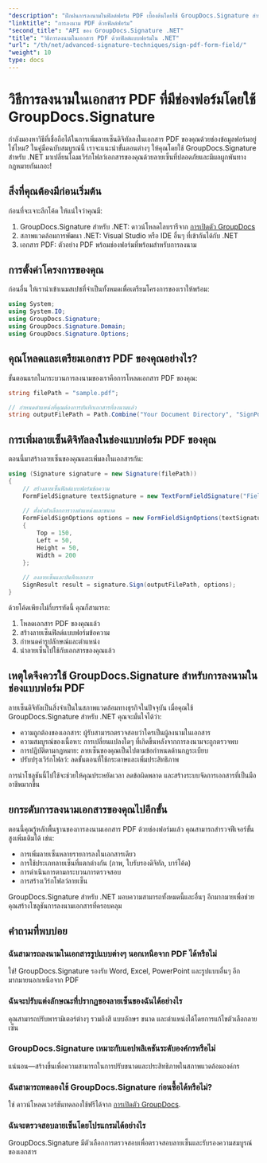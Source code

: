 ```yaml
---
"description": "ฝึกฝนการลงนามในฟิลด์ฟอร์ม PDF เบื้องต้นโดยใช้ GroupDocs.Signature สำหรับ .NET สร้างลายเซ็นดิจิทัลที่ปลอดภัยและมีผลผูกพันทางกฎหมายด้วยบทช่วยสอนทีละขั้นตอนนี้"
"linktitle": "การลงนาม PDF ด้วยฟิลด์ฟอร์ม"
"second_title": "API ของ GroupDocs.Signature .NET"
"title": "วิธีการลงนามในเอกสาร PDF ด้วยฟิลด์แบบฟอร์มใน .NET"
"url": "/th/net/advanced-signature-techniques/sign-pdf-form-field/"
"weight": 10
type: docs
---
```

# วิธีการลงนามในเอกสาร PDF ที่มีช่องฟอร์มโดยใช้ GroupDocs.Signature

กำลังมองหาวิธีที่เชื่อถือได้ในการเพิ่มลายเซ็นดิจิทัลลงในเอกสาร PDF ของคุณด้วยช่องข้อมูลฟอร์มอยู่ใช่ไหม? ในคู่มือฉบับสมบูรณ์นี้ เราจะแนะนำขั้นตอนต่างๆ ให้คุณโดยใช้ GroupDocs.Signature สำหรับ .NET มาเปลี่ยนโฉมเวิร์กโฟลว์เอกสารของคุณด้วยลายเซ็นที่ปลอดภัยและมีผลผูกพันทางกฎหมายกันเถอะ!

## สิ่งที่คุณต้องมีก่อนเริ่มต้น

ก่อนที่จะเจาะลึกโค้ด ให้แน่ใจว่าคุณมี:

1. GroupDocs.Signature สำหรับ .NET: ดาวน์โหลดไลบรารีจาก [การเปิดตัว GroupDocs](https://releases.groupdocs.com/signature/net/)
2. สภาพแวดล้อมการพัฒนา .NET: Visual Studio หรือ IDE อื่นๆ ที่เข้ากันได้กับ .NET
3. เอกสาร PDF: ตัวอย่าง PDF พร้อมช่องฟอร์มที่พร้อมสำหรับการลงนาม

## การตั้งค่าโครงการของคุณ

ก่อนอื่น ให้เรานำเข้าเนมสเปซที่จำเป็นทั้งหมดเพื่อเตรียมโครงการของเราให้พร้อม:

```csharp
using System;
using System.IO;
using GroupDocs.Signature;
using GroupDocs.Signature.Domain;
using GroupDocs.Signature.Options;
```

## คุณโหลดและเตรียมเอกสาร PDF ของคุณอย่างไร?

ขั้นตอนแรกในกระบวนการลงนามของเราคือการโหลดเอกสาร PDF ของคุณ:

```csharp
string filePath = "sample.pdf";

// กำหนดตำแหน่งที่คุณต้องการบันทึกเอกสารที่ลงนามแล้ว
string outputFilePath = Path.Combine("Your Document Directory", "SignPdfWithFormField", "SignedWithFormField.pdf");
```

## การเพิ่มลายเซ็นดิจิทัลลงในช่องแบบฟอร์ม PDF ของคุณ

ตอนนี้มาสร้างลายเซ็นของคุณและเพิ่มลงในเอกสารกัน:

```csharp
using (Signature signature = new Signature(filePath))
{
    // สร้างลายเซ็นฟิลด์แบบฟอร์มข้อความ
    FormFieldSignature textSignature = new TextFormFieldSignature("FieldText", "Value1");
    
    // ตั้งค่าตัวเลือกการวางตำแหน่งและขนาด
    FormFieldSignOptions options = new FormFieldSignOptions(textSignature)
    {
        Top = 150,
        Left = 50,
        Height = 50,
        Width = 200
    };
    
    // ลงลายเซ็นและบันทึกเอกสาร
    SignResult result = signature.Sign(outputFilePath, options);
}
```

ด้วยโค้ดเพียงไม่กี่บรรทัดนี้ คุณก็สามารถ:
1. โหลดเอกสาร PDF ของคุณแล้ว
2. สร้างลายเซ็นฟิลด์แบบฟอร์มข้อความ
3. กำหนดค่ารูปลักษณ์และตำแหน่ง
4. นำลายเซ็นไปใช้กับเอกสารของคุณแล้ว

## เหตุใดจึงควรใช้ GroupDocs.Signature สำหรับการลงนามในช่องแบบฟอร์ม PDF

ลายเซ็นดิจิทัลเป็นสิ่งจำเป็นในสภาพแวดล้อมทางธุรกิจในปัจจุบัน เมื่อคุณใช้ GroupDocs.Signature สำหรับ .NET คุณจะมั่นใจได้ว่า:

- ความถูกต้องของเอกสาร: ผู้รับสามารถตรวจสอบว่าใครเป็นผู้ลงนามในเอกสาร
- ความสมบูรณ์ของเนื้อหา: การเปลี่ยนแปลงใดๆ ที่เกิดขึ้นหลังจากการลงนามจะถูกตรวจพบ
- การปฏิบัติตามกฎหมาย: ลายเซ็นของคุณเป็นไปตามข้อกำหนดด้านกฎระเบียบ
- ปรับปรุงเวิร์กโฟลว์: ลดขั้นตอนที่ใช้กระดาษและเพิ่มประสิทธิภาพ

การนำโซลูชันนี้ไปใช้จะช่วยให้คุณประหยัดเวลา ลดข้อผิดพลาด และสร้างระบบจัดการเอกสารที่เป็นมืออาชีพมากขึ้น

## ยกระดับการลงนามเอกสารของคุณไปอีกขั้น

ตอนนี้คุณรู้หลักพื้นฐานของการลงนามเอกสาร PDF ด้วยช่องฟอร์มแล้ว คุณสามารถสำรวจฟีเจอร์ขั้นสูงเพิ่มเติมได้ เช่น:

- การเพิ่มลายเซ็นหลายรายการลงในเอกสารเดียว
- การใช้ประเภทลายเซ็นที่แตกต่างกัน (ภาพ, ใบรับรองดิจิทัล, บาร์โค้ด)
- การดำเนินการตามกระบวนการตรวจสอบ
- การสร้างเวิร์กโฟลว์ลายเซ็น

GroupDocs.Signature สำหรับ .NET มอบความสามารถทั้งหมดนี้และอื่นๆ อีกมากมายเพื่อช่วยคุณสร้างโซลูชันการลงนามเอกสารที่ครอบคลุม

## คำถามที่พบบ่อย

### ฉันสามารถลงนามในเอกสารรูปแบบต่างๆ นอกเหนือจาก PDF ได้หรือไม่
ใช่! GroupDocs.Signature รองรับ Word, Excel, PowerPoint และรูปแบบอื่นๆ อีกมากมายนอกเหนือจาก PDF

### ฉันจะปรับแต่งลักษณะที่ปรากฏของลายเซ็นของฉันได้อย่างไร
คุณสามารถปรับพารามิเตอร์ต่างๆ รวมถึงสี แบบอักษร ขนาด และตำแหน่งได้โดยการแก้ไขตัวเลือกลายเซ็น

### GroupDocs.Signature เหมาะกับแอปพลิเคชันระดับองค์กรหรือไม่
แน่นอน—สร้างขึ้นเพื่อความสามารถในการปรับขนาดและประสิทธิภาพในสภาพแวดล้อมองค์กร

### ฉันสามารถทดลองใช้ GroupDocs.Signature ก่อนซื้อได้หรือไม่?
ใช่ ดาวน์โหลดเวอร์ชันทดลองใช้ฟรีได้จาก [การเปิดตัว GroupDocs](https://releases-groupdocs.com/).

### ฉันจะตรวจสอบลายเซ็นโดยโปรแกรมได้อย่างไร
GroupDocs.Signature มีตัวเลือกการตรวจสอบเพื่อตรวจสอบลายเซ็นและรับรองความสมบูรณ์ของเอกสาร